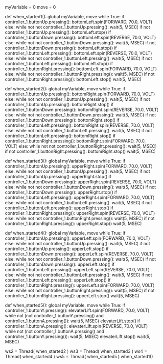 myVariable = 0
move = 0

def when_started1():
    global myVariable, move
    while True:
        if controller_1.buttonUp.pressing():
            bottomLeft.spin(FORWARD, 70.0, VOLT)
        else:
            while not not controller_1.buttonUp.pressing():
                wait(5, MSEC)
            if not controller_1.buttonUp.pressing():
                bottomLeft.stop()
        if controller_1.buttonDown.pressing():
            bottomLeft.spin(REVERSE, 70.0, VOLT)
        else:
            while not not controller_1.buttonDown.pressing():
                wait(5, MSEC)
            if not controller_1.buttonDown.pressing():
                bottomLeft.stop()
        if controller_1.buttonLeft.pressing():
            bottomLeft.spin(REVERSE, 70.0, VOLT)
        else:
            while not not controller_1.buttonLeft.pressing():
                wait(5, MSEC)
            if not controller_1.buttonLeft.pressing():
                bottomLeft.stop()
        if controller_1.buttonRight.pressing():
            bottomLeft.spin(FORWARD, 70.0, VOLT)
        else:
            while not not controller_1.buttonRight.pressing():
                wait(5, MSEC)
            if not controller_1.buttonRight.pressing():
                bottomLeft.stop()
        wait(5, MSEC)

def when_started2():
    global myVariable, move
    while True:
        if controller_1.buttonUp.pressing():
            bottomRight.spin(FORWARD, 70.0, VOLT)
        else:
            while not not controller_1.buttonUp.pressing():
                wait(5, MSEC)
            if not controller_1.buttonUp.pressing():
                bottomRight.stop()
        if controller_1.buttonDown.pressing():
            bottomRight.spin(REVERSE, 70.0, VOLT)
        else:
            while not not controller_1.buttonDown.pressing():
                wait(5, MSEC)
            if not controller_1.buttonDown.pressing():
                bottomRight.stop()
        if controller_1.buttonLeft.pressing():
            bottomRight.spin(REVERSE, 70.0, VOLT)
        else:
            while not not controller_1.buttonLeft.pressing():
                wait(5, MSEC)
            if not controller_1.buttonLeft.pressing():
                bottomRight.stop()
        if controller_1.buttonRight.pressing():
            bottomRight.spin(FORWARD, 70.0, VOLT)
        else:
            while not not controller_1.buttonRight.pressing():
                wait(5, MSEC)
            if not controller_1.buttonRight.pressing():
                bottomRight.stop()
        wait(5, MSEC)

def when_started3():
    global myVariable, move
    while True:
        if controller_1.buttonUp.pressing():
            upperRight.spin(FORWARD, 70.0, VOLT)
        else:
            while not not controller_1.buttonUp.pressing():
                wait(5, MSEC)
            if not controller_1.buttonUp.pressing():
                upperRight.stop()
        if controller_1.buttonDown.pressing():
            upperRight.spin(REVERSE, 70.0, VOLT)
        else:
            while not not controller_1.buttonDown.pressing():
                wait(5, MSEC)
            if not controller_1.buttonDown.pressing():
                upperRight.stop()
        if controller_1.buttonLeft.pressing():
            upperRight.spin(FORWARD, 70.0, VOLT)
        else:
            while not not controller_1.buttonLeft.pressing():
                wait(5, MSEC)
            if not controller_1.buttonLeft.pressing():
                upperRight.stop()
        if controller_1.buttonRight.pressing():
            upperRight.spin(REVERSE, 70.0, VOLT)
        else:
            while not not controller_1.buttonRight.pressing():
                wait(5, MSEC)
            if not controller_1.buttonRight.pressing():
                upperRight.stop()
        wait(5, MSEC)

def when_started4():
    global myVariable, move
    while True:
        if controller_1.buttonUp.pressing():
            upperLeft.spin(FORWARD, 70.0, VOLT)
        else:
            while not not controller_1.buttonUp.pressing():
                wait(5, MSEC)
            if not controller_1.buttonUp.pressing():
                upperLeft.stop()
        if controller_1.buttonDown.pressing():
            upperLeft.spin(REVERSE, 70.0, VOLT)
        else:
            while not not controller_1.buttonDown.pressing():
                wait(5, MSEC)
            if not controller_1.buttonDown.pressing():
                upperLeft.stop()
        if controller_1.buttonLeft.pressing():
            upperLeft.spin(REVERSE, 70.0, VOLT)
        else:
            while not not controller_1.buttonLeft.pressing():
                wait(5, MSEC)
            if not controller_1.buttonLeft.pressing():
                upperLeft.stop()
        if controller_1.buttonRight.pressing():
            upperLeft.spin(FORWARD, 70.0, VOLT)
        else:
            while not not controller_1.buttonRight.pressing():
                wait(5, MSEC)
            if not controller_1.buttonRight.pressing():
                upperLeft.stop()
        wait(5, MSEC)

def when_started5():
    global myVariable, move
    while True:
        if controller_1.buttonY.pressing():
            elevaterLift.spin(FORWARD, 70.0, VOLT)
            while not (not controller_1.buttonY.pressing() and controller_1.buttonA.pressing()):
                wait(5, MSEC)
            elevaterLift.stop()
        if controller_1.buttonA.pressing():
            elevaterLift.spin(REVERSE, 70.0, VOLT)
            while not (not controller_1.buttonA.pressing() and controller_1.buttonY.pressing()):
                wait(5, MSEC)
            elevaterLift.stop()
        wait(5, MSEC)

ws2 = Thread( when_started2 )
ws3 = Thread( when_started3 )
ws4 = Thread( when_started4 )
ws5 = Thread( when_started5 )
when_started1()
